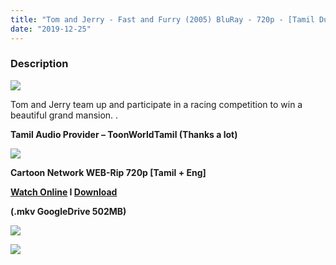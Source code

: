 ```yaml
---
title: "Tom and Jerry - Fast and Furry (2005) BluRay - 720p - [Tamil Dubbed] - x264 - 450MB"
date: "2019-12-25"
---
```


### Description

[![](https://1.bp.blogspot.com/-IgsxG6Ag1V8/XgLtUVDvLlI/AAAAAAAAA4U/ddL6kuOBebcns1u0DCTIwTD9DhVDX67eACPcBGAYYCw/s1600/81sEmP2n9KL._SX679_.jpg)](https://1.bp.blogspot.com/-IgsxG6Ag1V8/XgLtUVDvLlI/AAAAAAAAA4U/ddL6kuOBebcns1u0DCTIwTD9DhVDX67eACPcBGAYYCw/s1600/81sEmP2n9KL._SX679_.jpg)

Tom and Jerry team up and participate in a racing competition to win a beautiful grand mansion. .

**Tamil Audio Provider – ToonWorldTamil (Thanks a lot)**

[![](https://1.bp.blogspot.com/-fai1ZuUwnbA/XIjy2aT4irI/AAAAAAAAANw/WFW0YRK47_8GLAt3pPBSzBk0GJA6Mk5fgCPcBGAYYCw/s1600/torrborder.gif)](https://1.bp.blogspot.com/-fai1ZuUwnbA/XIjy2aT4irI/AAAAAAAAANw/WFW0YRK47_8GLAt3pPBSzBk0GJA6Mk5fgCPcBGAYYCw/s1600/torrborder.gif)

**Cartoon Network WEB-Rip 720p \[Tamil + Eng\]**

**[Watch Online](https://drive.google.com/open?id=1AO33iOBVz5OO9b9asLCLa6sSeJAR0B-I) I [Download](https://drive.google.com/open?id=1AO33iOBVz5OO9b9asLCLa6sSeJAR0B-I)**

**(.mkv GoogleDrive 502MB)**

[![](https://1.bp.blogspot.com/-fai1ZuUwnbA/XIjy2aT4irI/AAAAAAAAANw/WFW0YRK47_8GLAt3pPBSzBk0GJA6Mk5fgCPcBGAYYCw/s1600/torrborder.gif)](https://1.bp.blogspot.com/-fai1ZuUwnbA/XIjy2aT4irI/AAAAAAAAANw/WFW0YRK47_8GLAt3pPBSzBk0GJA6Mk5fgCPcBGAYYCw/s1600/torrborder.gif)

[![](https://1.bp.blogspot.com/-fzQHoWdZR5c/XgIvylRJRXI/AAAAAAAAA3w/iS6PDbQfwd0WK4JSp-sVUl_wbTTkwy1RQCPcBGAYYCw/s320/Wishing-you-A-Merry-Christmas-2019-happy-new-year.png)](https://1.bp.blogspot.com/-fzQHoWdZR5c/XgIvylRJRXI/AAAAAAAAA3w/iS6PDbQfwd0WK4JSp-sVUl_wbTTkwy1RQCPcBGAYYCw/s1600/Wishing-you-A-Merry-Christmas-2019-happy-new-year.png)
